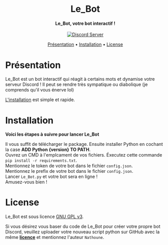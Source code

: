 <h1 align="center">
  <br>
  Le_Bot
  <br>
</h1>

<h4 align="center">Le_Bot, votre bot interactif !</h4>

<p align="center">
  <a href=https://discord.gg/b6jjy5yKXV>
    <img src="https://discordapp.com/api/guilds/133049272517001216/widget.png?style=shield" alt="Discord Server">
  </a>
</p>

<p align="center">
  <a href="#présentation">Présentation</a>
  •
  <a href="#installation">Installation</a>
  •
  <a href="#license">License</a>
</p>

# Présentation

Le_Bot est un bot interactif qui réagit à certains mots et dynamise votre serveur Discord ! Il peut se rendre très sympatique ou diabolique (je comprends qu'il vous énerve lol)

[L'installation](#installation) est simple et rapide.

# Installation

**Voici les étapes à suivre pour lancer Le_Bot** 

Il vous suffit de télécharger le package. Ensuite installer Python en cochant la case **ADD Python {version} TO PATH**.  
Ouvrez un CMD à l'emplcament de vos fichiers. Éxecutez cette commande `pip install -r requirements.txt`.  
Mentionnez le token de votre bot dans le fichier `config.json`.  
Mentionnez le prefix de votre bot dans le fichier `config.json`.  
Lancer `Le_Bot.py` et votre bot sera en ligne !  
Amusez-vous bien !

# License

Le_Bot est sous licence [GNU GPL v3](https://www.gnu.org/licenses/gpl-3.0.en.html).  

Si vous désirez vous baser du code de Le_Bot pour créer votre propre bot Discord, veuillez uploader votre nouveau script python sur GitHub avec la même [**licence**](https://raw.githubusercontent.com/Nathoune-YT/le_bot/main/LICENSE) et mentionnez l'auteur `Nathoune`.
